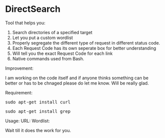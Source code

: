 # DirectSearch

Tool that helps you:
 
1. Search directories of a specified target
2. Let you put a custom wordlist
3. Properly segregate the different type of request in different status code.
4. Each Request Code has its own seperate box for better understanding
5. Will tell you the exact Request Code for each link
6. Native commands used from Bash.

Improvement:

I am working on the code itself and if anyone thinks something can be better
or has to be chnaged please do let me know. Will be really glad.

Requirement:

<pre>sudo apt-get install curl</pre>
<pre>sudo apt-get install grep</pre>

Usage:
URL:
<Put your URL fisrt>
Wordlist:
<Put yout wordlist>
  
Wait till it does the work for you.
